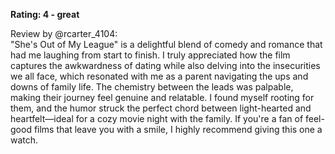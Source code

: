 **Rating: 4 - great**

Review by @rcarter_4104:  
"She's Out of My League" is a delightful blend of comedy and romance that had me laughing from start to finish. I truly appreciated how the film captures the awkwardness of dating while also delving into the insecurities we all face, which resonated with me as a parent navigating the ups and downs of family life. The chemistry between the leads was palpable, making their journey feel genuine and relatable. I found myself rooting for them, and the humor struck the perfect chord between light-hearted and heartfelt—ideal for a cozy movie night with the family. If you're a fan of feel-good films that leave you with a smile, I highly recommend giving this one a watch.